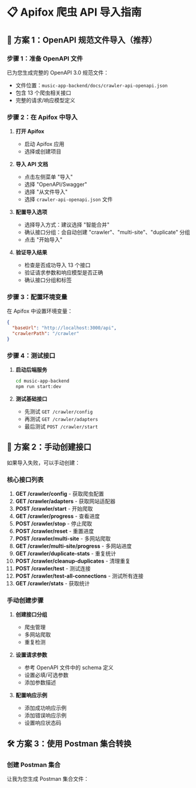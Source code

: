 # 📋 Apifox 爬虫 API 导入指南

## 🚀 方案 1：OpenAPI 规范文件导入（推荐）

### 步骤 1：准备 OpenAPI 文件
已为您生成完整的 OpenAPI 3.0 规范文件：
- 文件位置：`music-app-backend/docs/crawler-api-openapi.json`
- 包含 13 个爬虫相关接口
- 完整的请求/响应模型定义

### 步骤 2：在 Apifox 中导入

1. **打开 Apifox**
   - 启动 Apifox 应用
   - 选择或创建项目

2. **导入 API 文档**
   - 点击左侧菜单 "导入"
   - 选择 "OpenAPI/Swagger"
   - 选择 "从文件导入"
   - 选择 `crawler-api-openapi.json` 文件

3. **配置导入选项**
   - 选择导入方式：建议选择 "智能合并"
   - 确认接口分组：会自动创建 "crawler"、"multi-site"、"duplicate" 分组
   - 点击 "开始导入"

4. **验证导入结果**
   - 检查是否成功导入 13 个接口
   - 验证请求参数和响应模型是否正确
   - 确认接口分组和标签

### 步骤 3：配置环境变量

在 Apifox 中设置环境变量：

```json
{
  "baseUrl": "http://localhost:3000/api",
  "crawlerPath": "/crawler"
}
```

### 步骤 4：测试接口

1. **启动后端服务**
   ```bash
   cd music-app-backend
   npm run start:dev
   ```

2. **测试基础接口**
   - 先测试 `GET /crawler/config`
   - 再测试 `GET /crawler/adapters`
   - 最后测试 `POST /crawler/start`

## 🔧 方案 2：手动创建接口

如果导入失败，可以手动创建：

### 核心接口列表

1. **GET /crawler/config** - 获取爬虫配置
2. **GET /crawler/adapters** - 获取网站适配器
3. **POST /crawler/start** - 开始爬取
4. **GET /crawler/progress** - 查看进度
5. **POST /crawler/stop** - 停止爬取
6. **POST /crawler/reset** - 重置进度
7. **POST /crawler/multi-site** - 多网站爬取
8. **GET /crawler/multi-site/progress** - 多网站进度
9. **GET /crawler/duplicate-stats** - 重复统计
10. **POST /crawler/cleanup-duplicates** - 清理重复
11. **POST /crawler/test** - 测试连接
12. **POST /crawler/test-all-connections** - 测试所有连接
13. **GET /crawler/stats** - 获取统计

### 手动创建步骤

1. **创建接口分组**
   - 爬虫管理
   - 多网站爬取
   - 重复检测

2. **设置请求参数**
   - 参考 OpenAPI 文件中的 schema 定义
   - 设置必填/可选参数
   - 添加参数描述

3. **配置响应示例**
   - 添加成功响应示例
   - 添加错误响应示例
   - 设置响应状态码

## 🛠️ 方案 3：使用 Postman 集合转换

### 创建 Postman 集合

让我为您生成 Postman 集合文件：
